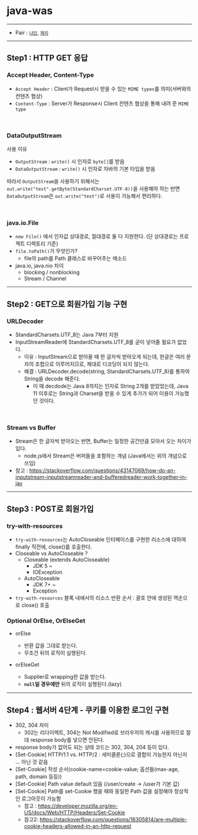 # java-was

---

- Pair : [`나단`](https://github.com/nathan29849), [`제리`](https://github.com/jeremy0405)

---
## Step1 : HTTP GET 응답

### Accept Header, Content-Type

- `Accept Header` : Client가 Request시 받을 수 있는 `MIME types`를 의미(서버와의 컨텐츠 협상)
- `Content-Type` :  Server가 Response시 Client 컨텐츠 협상을 통해 내려 준 `MIME type`

<br>

### DataOutputStream

사용 이유
- `OutputStream` : `write()` 시 인자로 `byte[]`를 받음
- `DataOutputStream` : `write()` 시 인자로 자바의 기본 타입을 받음

따라서 `OutputStream`을 사용하기 위해서는 `out.write("test".getByte(StandardCharset.UTF-8))`을 사용해야 하는 반면 `DataOutputStream`은 `out.write("test")`로 사용이 가능해서 편리하다.

<br>

### java.io.File 

- `new File()` 에서 인자값 상대경로, 절대경로 둘 다 지원한다. (단 상대경로는 프로젝트 디렉토리 기준)
- `file.toPath()`가 무엇인가?
  - file의 path를 Path 클래스로 바꾸어주는 메소드 
- java.io, java.nio 차이
    - blocking / nonblocking
    - Stream / Channel

---

## Step2 : GET으로 회원가입 기능 구현

### URLDecoder
- StandardCharsets.UTF_8는 Java 7부터 지원
- InputStreamReader에 StandardCharsets.UTF_8를 굳이 넣어줄 필요가 없었다.
  - 이유 : InputStream으로 받아올 때 한 글자씩 받아오게 되는데, 한글은 여러 문자의 조합으로 이루어지므로, 제대로 디코딩이 되지 않는다.
  - 해결 : URLDecoder.decode(string, StandardCharsets.UTF_8)를 통하여 String을 decode 해준다.
    - 이 때 decdode는 Java 8까지는 인자로 String 2개를 받았었는데, Java 11 이후로는 String과 Charset을 받을 수 있게 추가가 되어 이용이 가능했던 것이다.

<br>

### Stream vs Buffer
- Stream은 한 글자씩 받아오는 반면, Buffer는 일정한 공간만큼 모아서 오는 차이가 있다.
  - node.js에서 Stream은 버퍼들을 포함하는 개념 (Java에서는 위의 개념으로 쓰임)
- 참고 : https://stackoverflow.com/questions/43147069/how-do-an-inputstream-inputstreamreader-and-bufferedreader-work-together-in-jav
---

## Step3 : POST로 회원가입

### try-with-resources
- `try-with-resources`는 AutoCloseable 인터페이스를 구현한 리소스에 대하여 finally 직전에, close()를 호출한다.
- Closeable vs AutoCloseable ?
  - Closeable (extends AutoCloseable)
    - JDK 5 ~
    - IOException
  - AutoCloseable
    - JDK 7+ ~
    - Exception
- `try-with-resources` 블록 내에서의 리소스 반환 순서 : 괄호 안에 생성된 역순으로 close() 호출 

### Optional OrElse, OrElseGet
- orElse
  - 반환 값을 그대로 받는다.
  - 무조건 뒤의 로직이 실행된다.

- orElseGet
  - Supplier로 wrapping한 값을 받는다.
  - **`null`일 경우에만** 뒤의 로직이 실행된다.(lazy)

---

## Step4 : 웹서버 4단계 - 쿠키를 이용한 로그인 구현

- 302, 304 차이
  - 302는 리다이렉트, 304는 Not Modified로 브라우저의 캐시를 사용하므로 절대 response body를 넣으면 안된다.
- response body가 없어도 되는 상태 코드는 302, 304, 204 등이 있다.
- [Set-Cookie] HTTP/1.1 vs. HTTP/2 : 세미콜론(;)으로 결합이 가능한지 아닌지 ... 아닌 것 같음
- [Set-Cookie] 작성 순서(cookie-name=cookie-value; 옵션들(max-age, path, domain 등등))
- [Set-Cookie] Path value default 있음 (/user/create -> /user가 기본 값)
- [Set-Cookie] Path를 set-Cookie 했을 때와 동일한 Path 값을 설정해야 정상적인 로그아웃이 가능함
  - 참고 : https://developer.mozilla.org/en-US/docs/Web/HTTP/Headers/Set-Cookie
  - 참고2: https://stackoverflow.com/questions/16305814/are-multiple-cookie-headers-allowed-in-an-http-request

